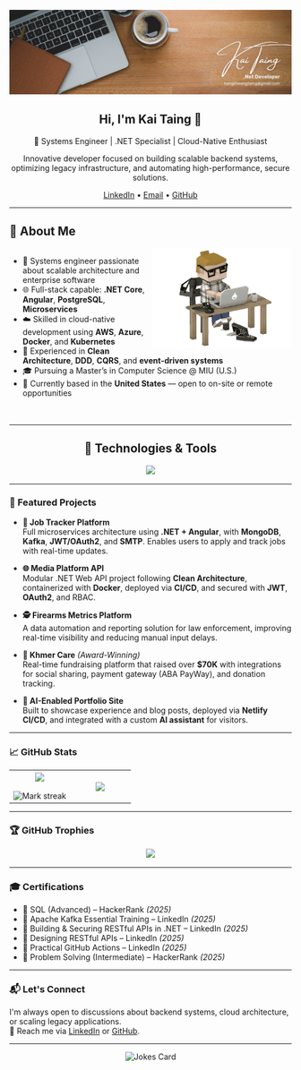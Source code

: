 <!-- Header Banner -->
![MasterHead](./assets/gh-header-image.png)

<div align="center">

<h2>Hi, I'm Kai Taing 👋</h2>
<p>🚀 Systems Engineer | .NET Specialist | Cloud-Native Enthusiast</p>
<p>Innovative developer focused on building scalable backend systems, optimizing legacy infrastructure, and automating high-performance, secure solutions.</p>

<a href="https://www.linkedin.com/in/hang-kheang-taing" target="_blank">LinkedIn</a> • 
<a href="mailto:hangkheangtaing@gmail.com">Email</a> • 
<a href="https://github.com/Kheang1409" target="_blank">GitHub</a>

</div>

---

<h2>💼 About Me</h2>

<div align="left" style="overflow: auto; padding-bottom: 20px;">
  <img align="right" src="./assets/developer-dev.gif" alt="Coding" width="250" style="margin-left: 00px;" />
  <ul>
    <li>🔧 Systems engineer passionate about scalable architecture and enterprise software</li>
    <li>🌐 Full-stack capable: <strong>.NET Core</strong>, <strong>Angular</strong>, <strong>PostgreSQL</strong>, <strong>Microservices</strong></li>
    <li>☁️ Skilled in cloud-native development using <strong>AWS</strong>, <strong>Azure</strong>, <strong>Docker</strong>, and <strong>Kubernetes</strong></li>
    <li>🧩 Experienced in <strong>Clean Architecture</strong>, <strong>DDD</strong>, <strong>CQRS</strong>, and <strong>event-driven systems</strong></li>
    <li>🎓 Pursuing a Master’s in Computer Science @ MIU (U.S.)</li>
    <li>📍 Currently based in the <strong>United States</strong> — open to on-site or remote opportunities</li>
  </ul>
</div>

---

<div>
  <h2 align="center">🧰 Technologies & Tools</h2>
  <p align="center">
    <a href="https://skillicons.dev">
      <img src="https://skillicons.dev/icons?i=dotnet,cs,python,angular,ts,postgres,mongodb,redis,aws,azure,docker,kubernetes,kafka,git,github" />
    </a>
  </p>
</div>

---

### 🚀 Featured Projects

- **🔗 Job Tracker Platform**  
  Full microservices architecture using **.NET + Angular**, with **MongoDB**, **Kafka**, **JWT/OAuth2**, and **SMTP**. Enables users to apply and track jobs with real-time updates.

- **🌐 Media Platform API**  
  Modular .NET Web API project following **Clean Architecture**, containerized with **Docker**, deployed via **CI/CD**, and secured with **JWT**, **OAuth2**, and RBAC.

- **🕵️ Firearms Metrics Platform**  
  A data automation and reporting solution for law enforcement, improving real-time visibility and reducing manual input delays.

- **📱 Khmer Care** *(Award-Winning)*  
  Real-time fundraising platform that raised over **$70K** with integrations for social sharing, payment gateway (ABA PayWay), and donation tracking.

- **🧠 AI-Enabled Portfolio Site**  
  Built to showcase experience and blog posts, deployed via **Netlify CI/CD**, and integrated with a custom **AI assistant** for visitors.

---

### 📈 GitHub Stats

<!--- stats & Trophy (start) -->
<p align="center">
  <!--- stats (start) -->
  <table align="center">
  <tr border="0">
  <td width="50%" align="center">
    
  <img  align="center"  src="https://github-readme-stats.vercel.app/api?username=Kheang1409&theme=dark&show_icons=true&count_private=true&hide_border=true" />
  <br></br>
  <img  title="🔥 Get streak stats for your profile at git.io/streak-stats" alt="Mark streak" src="https://github-readme-streak-stats.herokuapp.com/?user=Kheang1409&theme=dark&hide_border=true"> 
  </td>

  <td width="50%" align="center">

  <img  align="center"  src="https://github-readme-stats.anuraghazra1.vercel.app/api/top-langs/?username=Kheang1409&theme=dark&hide_border=true&no-bg=true&no-frame=true&langs_count=10"/>
    
  </td>
  </tr>
</table>
<!--- stats (end) -->

---

### 🏆 GitHub Trophies

<p align="center">
  <img src="https://github-profile-trophy.vercel.app/?username=Kheang1409&theme=tokyonight&row=1&column=6&margin-h=15&margin-w=15&no-bg=true" />
</p>

---

### 🎓 Certifications

- 📜 SQL (Advanced) – HackerRank *(2025)*
- 📜 Apache Kafka Essential Training – LinkedIn *(2025)*
- 📜 Building & Securing RESTful APIs in .NET – LinkedIn *(2025)*
- 📜 Designing RESTful APIs – LinkedIn *(2025)*
- 📜 Practical GitHub Actions – LinkedIn *(2025)*
- 📜 Problem Solving (Intermediate) – HackerRank *(2025)*

---

### 📬 Let's Connect

I'm always open to discussions about backend systems, cloud architecture, or scaling legacy applications.  
💬 Reach me via [LinkedIn](https://www.linkedin.com/in/hang-kheang-taing) or [GitHub](https://github.com/Kheang1409).

---

<div align="center">
  <img src="https://readme-jokes.vercel.app/api?theme=cobalt" alt="Jokes Card" />
</div>